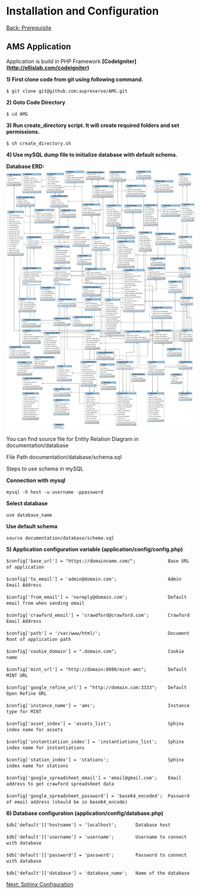 Installation and Configuration
===
[Back: Prerequisite](prerequisite.md)

AMS Application
----------
Application is build in PHP Framework **[CodeIgniter] (http://ellislab.com/codeigniter)**

**1) First clone code from git using following command.**

	$ git clone git@github.com:avpreserve/AMS.git

**2) Goto Code Directory**

	$ cd AMS

**3) Run create_directory script. It will create required folders and set permissions.**

	$ sh create_directory.sh

**4) Use mySQL dump file to initialize database with default schema.**
 
**Database ERD:**
![alt text](database/ERD_database.png "ERD database")

You can find source file for Entity Relation Diagram in documentation/database

  File Path documentation/database/schema.sql
   
  Steps to use schema in mySQL

**Connection with mysql**

	mysql -h host -u username -ppassword

**Select database**

	use database_name

**Use default schema**

	source documentation/database/schema.sql


**5) Application configuration variable (application/config/config.php)**

	$config['base_url'] = "https://domainname.com/";			Base URL of application

	$config['to_email'] = 'admin@domain.com';					Admin Email Address

	$config['from_email'] = 'noreply@domain.com';				Default email from when sending email

	$config['crawford_email'] = 'crawdford@crawford.com';		Crawford Email Address

	$config['path'] = '/var/www/html/';							Document Root of application path

	$config['cookie_domain'] = ".domain.com";					Cookie name

	$config['mint_url'] = "http://domain:8080/mint-ams";		Default MINT URL 

	$config['google_refine_url'] = "http://domain.com:3333";	Default Open Refine URL

	$config['instance_name'] = 'ams';							Instance type for MINT	

	$config['asset_index'] = 'assets_list';						Sphinx index name for assets

	$config['instantiatiion_index'] = 'instantiations_list';	Sphinx index name for instantiations

	$config['station_index'] = 'stations';						Sphinx index name for stations

	$config['google_spreadsheet_email'] = 'email@gmail.com';	Email address to get crawford spreadsheet data

	$config['google_spreadsheet_password'] = 'base64_encoded';	Password of email address (should be in base64_encode)

**6) Database configuration (application/config/database.php)**
	
	$db['default']['hostname'] = 'localhost';		Database host

	$db['default']['username'] = 'username';		Username to connect with database

	$db['default']['password'] = 'password';		Password to connect with database

	$db['default']['database'] = 'database_name';   Name of the database

	

[Next: Sphinx Configuration](sphinx-configure.md)	



